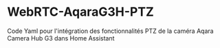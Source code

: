 # WebRTC-AqaraG3H-PTZ
Code Yaml pour l'intégration des fonctionnalités PTZ de la caméra Aqara Camera Hub G3 dans Home Assistant
